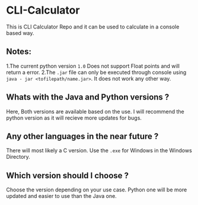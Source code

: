 # CLI-Calculator

This is CLI Calculator Repo and it can be used to calculate in a console based way.

## Notes:
1.The current python version `1.0` Does not support Float points and will return a error.
2.The `.jar` file can only be executed through console
  using `java - jar <tofilepath/name.jar>`. It does not work any other way.

## Whats with the Java and Python versions ?
Here, Both versions are available based on the use.
I will recommend the python version as it will recieve more updates for bugs.

## Any other languages in the near future ?

There will most likely a C version.
Use the `.exe` for Windows in the Windows Directory.

## Which version should I choose ?

Choose the version depending on your use case.
Python one will be more updated and easier to use 
than the Java one.
